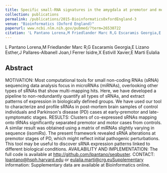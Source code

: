 ```yaml
---
title: Specific small-RNA signatures in the amygdala at premotor and motor stages of Parkinsons disease revealed by deep sequencing analysis.
collection: publications
permalink: /publications/2015-BioinformaticsOxfordEngland-3
venue: "Bioinformatics (Oxford England)"
paperurl: www.ncbi.nlm.nih.gov/pubmed/?term=26530722
citation: 'L Pantano Lorena,M Friedlander Marc R,G Escaramis Georgia,E Lizano Esther,J Pallares-Albanell Joan,I Ferrer Isidre,X Estivill Xavier,E Marti Eulalia (2015) Specific small-RNA signatures in the amygdala at premotor and motor stages of Parkinsons disease revealed by deep sequencing analysis. <i>Bioinformatics (Oxford England)</i>'
---
```


L Pantano Lorena,M Friedlander Marc R,G Escaramis Georgia,E Lizano Esther,J Pallares-Albanell Joan,I Ferrer Isidre,X Estivill Xavier,E Marti Eulalia
## Abstract
MOTIVATION: Most computational tools for small non-coding RNAs (sRNA) sequencing data analysis focus in microRNAs (miRNAs), overlooking other types of sRNAs that show multi-mapping hits. Here, we have developed a pipeline to non-redundantly quantify all types of sRNAs, and extract patterns of expression in biologically defined groups. We have used our tool to characterize and profile sRNAs in post-mortem brain samples of control individuals and Parkinson's disease (PD) cases at early-premotor and late-symptomatic stages. RESULTS: Clusters of co-expressed sRNAs mapping onto tRNAs significantly separated premotor and motor cases from controls. A similar result was obtained using a matrix of miRNAs slightly varying in sequence (isomiRs). The present framework revealed sRNA alterations at premotor stages of PD, which might reflect initial pathogenic perturbations. This tool may be useful to discover sRNA expression patterns linked to different biological conditions. AVAILABILITY AND IMPLEMENTATION: The full code is available at http://github.com/lpantano/seqbuster. CONTACT: lpantano@hsph.harvard.edu or eulalia.marti@crg.euSupplementary information: Supplementary data are available at Bioinformatics online.
